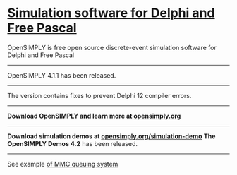 # [Simulation software for Delphi and Free Pascal](https://github.com/opensimply/OpenSIMPLY/)
OpenSIMPLY is free open source discrete-event simulation software for Delphi and Free Pascal
***
OpenSIMPLY 4.1.1 has been released.
****
The version contains fixes to prevent Delphi 12 compiler errors.             
***
**Download OpenSIMPLY and learn more at [opensimply.org](https://opensimply.org/)** 
***
**Download simulation demos at [opensimply.org/simulation-demo](https://opensimply.org/simulation-demo.php)**
**The OpenSIMPLY Demos 4.2** has been released. 
***
See example [of MMC queuing system](https://github.com/opensimply/OpenSIMPLY/blob/main/MMCqueue.pas)
